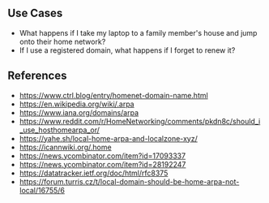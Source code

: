 
## Use Cases

* What happens if I take my laptop to a family member's house and jump onto their home network?
* If I use a registered domain, what happens if I forget to renew it?

## References

* https://www.ctrl.blog/entry/homenet-domain-name.html
* https://en.wikipedia.org/wiki/.arpa
* https://www.iana.org/domains/arpa
* https://www.reddit.com/r/HomeNetworking/comments/pkdn8c/should_i_use_hosthomearpa_or/
* https://yahe.sh/local-home-arpa-and-localzone-xyz/
* https://icannwiki.org/.home
* https://news.ycombinator.com/item?id=17093337
* https://news.ycombinator.com/item?id=28192247
* https://datatracker.ietf.org/doc/html/rfc8375
* https://forum.turris.cz/t/local-domain-should-be-home-arpa-not-local/16755/6
